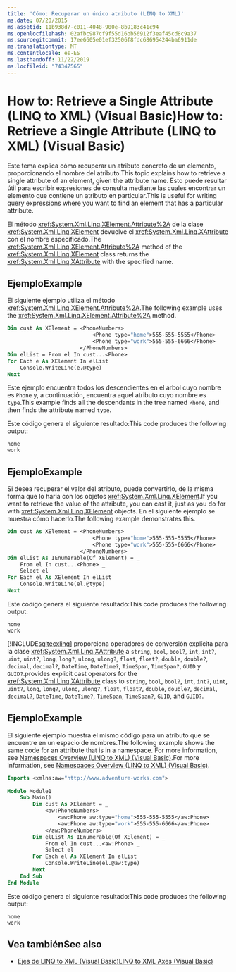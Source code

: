 ```yaml
---
title: 'Cómo: Recuperar un único atributo (LINQ to XML)'
ms.date: 07/20/2015
ms.assetid: 11b938d7-c011-4048-900e-8b9183c41c94
ms.openlocfilehash: 02afbc987cf9f55d16bb56912f3eaf45cd8c9a37
ms.sourcegitcommit: 17ee6605e01ef32506f8fdc686954244ba6911de
ms.translationtype: MT
ms.contentlocale: es-ES
ms.lasthandoff: 11/22/2019
ms.locfileid: "74347565"
---
```

# <a name="how-to-retrieve-a-single-attribute-linq-to-xml-visual-basic"></a><span data-ttu-id="4c4a3-102">How to: Retrieve a Single Attribute (LINQ to XML) (Visual Basic)</span><span class="sxs-lookup"><span data-stu-id="4c4a3-102">How to: Retrieve a Single Attribute (LINQ to XML) (Visual Basic)</span></span>
<span data-ttu-id="4c4a3-103">Este tema explica cómo recuperar un atributo concreto de un elemento, proporcionando el nombre del atributo.</span><span class="sxs-lookup"><span data-stu-id="4c4a3-103">This topic explains how to retrieve a single attribute of an element, given the attribute name.</span></span> <span data-ttu-id="4c4a3-104">Esto puede resultar útil para escribir expresiones de consulta mediante las cuales encontrar un elemento que contiene un atributo en particular.</span><span class="sxs-lookup"><span data-stu-id="4c4a3-104">This is useful for writing query expressions where you want to find an element that has a particular attribute.</span></span>  
  
 <span data-ttu-id="4c4a3-105">El método <xref:System.Xml.Linq.XElement.Attribute%2A> de la clase <xref:System.Xml.Linq.XElement> devuelve el <xref:System.Xml.Linq.XAttribute> con el nombre especificado.</span><span class="sxs-lookup"><span data-stu-id="4c4a3-105">The <xref:System.Xml.Linq.XElement.Attribute%2A> method of the <xref:System.Xml.Linq.XElement> class returns the <xref:System.Xml.Linq.XAttribute> with the specified name.</span></span>  
  
## <a name="example"></a><span data-ttu-id="4c4a3-106">Ejemplo</span><span class="sxs-lookup"><span data-stu-id="4c4a3-106">Example</span></span>  
 <span data-ttu-id="4c4a3-107">El siguiente ejemplo utiliza el método <xref:System.Xml.Linq.XElement.Attribute%2A>.</span><span class="sxs-lookup"><span data-stu-id="4c4a3-107">The following example uses the <xref:System.Xml.Linq.XElement.Attribute%2A> method.</span></span>  
  
```vb  
Dim cust As XElement = <PhoneNumbers>  
                           <Phone type="home">555-555-5555</Phone>  
                           <Phone type="work">555-555-6666</Phone>  
                       </PhoneNumbers>  
Dim elList = From el In cust...<Phone>  
For Each e As XElement In elList  
    Console.WriteLine(e.@type)  
Next  
```  
  
 <span data-ttu-id="4c4a3-108">Este ejemplo encuentra todos los descendientes en el árbol cuyo nombre es `Phone` y, a continuación, encuentra aquel atributo cuyo nombre es `type`.</span><span class="sxs-lookup"><span data-stu-id="4c4a3-108">This example finds all the descendants in the tree named `Phone`, and then finds the attribute named `type`.</span></span>  
  
 <span data-ttu-id="4c4a3-109">Este código genera el siguiente resultado:</span><span class="sxs-lookup"><span data-stu-id="4c4a3-109">This code produces the following output:</span></span>  
  
```console  
home  
work  
```  
  
## <a name="example"></a><span data-ttu-id="4c4a3-110">Ejemplo</span><span class="sxs-lookup"><span data-stu-id="4c4a3-110">Example</span></span>  
 <span data-ttu-id="4c4a3-111">Si desea recuperar el valor del atributo, puede convertirlo, de la misma forma que lo haría con los objetos <xref:System.Xml.Linq.XElement>.</span><span class="sxs-lookup"><span data-stu-id="4c4a3-111">If you want to retrieve the value of the attribute, you can cast it, just as you do for with <xref:System.Xml.Linq.XElement> objects.</span></span> <span data-ttu-id="4c4a3-112">En el siguiente ejemplo se muestra cómo hacerlo.</span><span class="sxs-lookup"><span data-stu-id="4c4a3-112">The following example demonstrates this.</span></span>  
  
```vb  
Dim cust As XElement = <PhoneNumbers>  
                           <Phone type="home">555-555-5555</Phone>  
                           <Phone type="work">555-555-6666</Phone>  
                       </PhoneNumbers>  
Dim elList As IEnumerable(Of XElement) = _  
    From el In cust...<Phone> _  
    Select el  
For Each el As XElement In elList  
    Console.WriteLine(el.@type)  
Next  
```  
  
 <span data-ttu-id="4c4a3-113">Este código genera el siguiente resultado:</span><span class="sxs-lookup"><span data-stu-id="4c4a3-113">This code produces the following output:</span></span>  
  
```console  
home  
work  
```  
  
 [!INCLUDE[sqltecxlinq](~/includes/sqltecxlinq-md.md)] <span data-ttu-id="4c4a3-114">proporciona operadores de conversión explícita para la clase <xref:System.Xml.Linq.XAttribute> a `string`, `bool`, `bool?`, `int`, `int?`, `uint`, `uint?`, `long`, `long?`, `ulong`, `ulong?`, `float`, `float?`, `double`, `double?`, `decimal`, `decimal?`, `DateTime`, `DateTime?`, `TimeSpan`, `TimeSpan?`, `GUID` y `GUID?`.</span><span class="sxs-lookup"><span data-stu-id="4c4a3-114">provides explicit cast operators for the <xref:System.Xml.Linq.XAttribute> class to `string`, `bool`, `bool?`, `int`, `int?`, `uint`, `uint?`, `long`, `long?`, `ulong`, `ulong?`, `float`, `float?`, `double`, `double?`, `decimal`, `decimal?`, `DateTime`, `DateTime?`, `TimeSpan`, `TimeSpan?`, `GUID`, and `GUID?`.</span></span>  
  
## <a name="example"></a><span data-ttu-id="4c4a3-115">Ejemplo</span><span class="sxs-lookup"><span data-stu-id="4c4a3-115">Example</span></span>  
 <span data-ttu-id="4c4a3-116">El siguiente ejemplo muestra el mismo código para un atributo que se encuentre en un espacio de nombres.</span><span class="sxs-lookup"><span data-stu-id="4c4a3-116">The following example shows the same code for an attribute that is in a namespace.</span></span> <span data-ttu-id="4c4a3-117">For more information, see [Namespaces Overview (LINQ to XML) (Visual Basic)](namespaces-overview-linq-to-xml.md).</span><span class="sxs-lookup"><span data-stu-id="4c4a3-117">For more information, see [Namespaces Overview (LINQ to XML) (Visual Basic)](namespaces-overview-linq-to-xml.md).</span></span>  
  
```vb  
Imports <xmlns:aw="http://www.adventure-works.com">  
  
Module Module1  
    Sub Main()  
        Dim cust As XElement = _  
            <aw:PhoneNumbers>  
                <aw:Phone aw:type="home">555-555-5555</aw:Phone>  
                <aw:Phone aw:type="work">555-555-6666</aw:Phone>  
            </aw:PhoneNumbers>  
        Dim elList As IEnumerable(Of XElement) = _  
            From el In cust...<aw:Phone> _  
            Select el  
        For Each el As XElement In elList  
            Console.WriteLine(el.@aw:type)  
        Next  
    End Sub  
End Module  
```  
  
 <span data-ttu-id="4c4a3-118">Este código genera el siguiente resultado:</span><span class="sxs-lookup"><span data-stu-id="4c4a3-118">This code produces the following output:</span></span>  
  
```console  
home  
work  
```  
  
## <a name="see-also"></a><span data-ttu-id="4c4a3-119">Vea también</span><span class="sxs-lookup"><span data-stu-id="4c4a3-119">See also</span></span>

- [<span data-ttu-id="4c4a3-120">Ejes de LINQ to XML (Visual Basic)</span><span class="sxs-lookup"><span data-stu-id="4c4a3-120">LINQ to XML Axes (Visual Basic)</span></span>](../../../../visual-basic/programming-guide/concepts/linq/linq-to-xml-axes.md)
